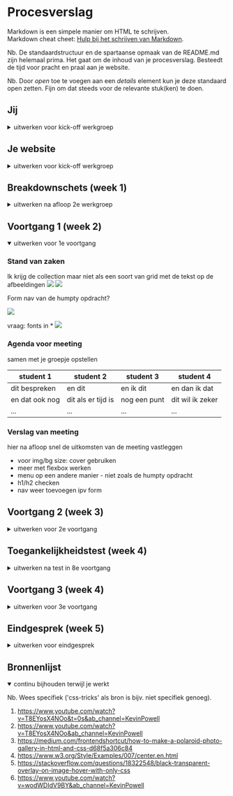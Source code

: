 # Procesverslag
Markdown is een simpele manier om HTML te schrijven.  
Markdown cheat cheet: [Hulp bij het schrijven van Markdown](https://github.com/adam-p/markdown-here/wiki/Markdown-Cheatsheet).

Nb. De standaardstructuur en de spartaanse opmaak van de README.md zijn helemaal prima. Het gaat om de inhoud van je procesverslag. Besteedt de tijd voor pracht en praal aan je website.

Nb. Door *open* toe te voegen aan een *details* element kun je deze standaard open zetten. Fijn om dat steeds voor de relevante stuk(ken) te doen.





## Jij

<details>
<summary>uitwerken voor kick-off werkgroep</summary>

### Auteur:
Dilay Bayraktaroglu

#### Je startniveau:
Blauw

#### Je focus:
Surface
 
</details>





## Je website

<details>
<summary>uitwerken voor kick-off werkgroep</summary>

### Je opdracht:
mai-accents.com

#### Screenshot(s) van de eerste pagina (small screen): 
Home pagina
<img src="images/IMG_6410.PNG" width="375px" alt="webshop voorpagina mai-accents">

#### Screenshot(s) van de tweede pagina (small screen):
Shop
<img src="images/IMG_6412.PNG" width="375px" alt="shop pagina">
 
</details>



## Breakdownschets (week 1)

<details>
<summary>uitwerken na afloop 2e werkgroep</summary>

### de hele pagina: 
<img src="images/correct-mai-accents-breakdown.png" width="375px" alt="breakdown van de hele pagina">

### dynamisch: 
<img src="images/dynamisch.png" width="375px" alt="breakdown van een dynamisch deel: tekst dat horizontaal scrollt">
tekst dat horizontaal scrollt

### wellicht nog een dynamisch deel:
<img src="images/menu-breakdown.png" width="375px" alt="breakdown van nog een dynamisch deel: menu">
menu

### dynamisch deel 3, als ik er tijd voor heb:
<img src="images/dynamisch2.png" width="375px" alt="breakdown van nog een dynamisch deel: images 'ease in'">
images 'ease-in'

### tweede pagina:
<img src="images/shoppagina-breakdown2.png" width="375px" alt="tweede pagina: shopping">
</details>






## Voortgang 1 (week 2)

<details open>
<summary>uitwerken voor 1e voortgang</summary>

### Stand van zaken

Ik krijg de collection maar niet als een soort van grid met de tekst op de afbeeldingen
<img src="images/lastig1.jpg">
<img src="images/lastigimg1.jpg">

Form nav van de humpty opdracht?

<img src="images/form-nav.jpg">

vraag: fonts in * 
<img src="images/vraag.jpg">

### Agenda voor meeting
samen met je groepje opstellen

| student 1      | student 2          | student 3    | student 4        |
| ---            | ---                | ---          | ---              |
| dit bespreken  | en dit             | en ik dit    | en dan ik dat    |
| en dat ook nog | dit als er tijd is | nog een punt | dit wil ik zeker |
| ...            | ...                | ...          | ...              |


### Verslag van meeting
hier na afloop snel de uitkomsten van de meeting vastleggen

- voor img/bg size: cover gebruiken 
- meer met flexbox werken
- menu op een andere manier - niet zoals de humpty opdracht
- h1/h2 checken
- nav weer toevoegen ipv form 

</details>





## Voortgang 2 (week 3)

<details>
<summary>uitwerken voor 2e voortgang</summary>

### Stand van zaken

De basis van de website is goed. Ben bijna klaar met mijn eerste html pagina. Ik ben nog niet toegekomen aan de tweede html pagina, maar die is makkelijker dan deze dus misschien heb ik dan minder stress.

Nu heb ik nog problemen met de navigatie, de 'collection' sectie, tekst schrijven bij de polaroids beneden. figcaption schrijven?


### Agenda voor meeting
samen met je groepje opstellen

| student 1      | student 2          | student 3    | student 4        |
| ---            | ---                | ---          | ---              |
| dit bespreken  | en dit             | en ik dit    | en dan ik dat    |
| en dat ook nog | dit als er tijd is | nog een punt | dit wil ik zeker |
| ...            | ...                | ...          | ...              |


### Verslag van meeting
hier na afloop snel de uitkomsten van de meeting vastleggen

- max width bij img > 100%
- h1 moeten h2s zijn: h1 is een titel
- vragen aan studentenassistenten vragen
- wel goed op weg maar moet specifieke dingen vragen

</details>





## Toegankelijkheidstest (week 4)

<details>
<summary>uitwerken na test in 8e voortgang</summary>

### Bevindingen
Lijst met je bevindingen die in de test naar voren kwamen:
- Hij leest niet alle headers voor
- tabben gaat goed
- wit op geel werkt niet
- let op kleur bij tekst. Er moet bij collection een zwarte overlay misschien op de fotos
- op de website veel lichte kleuren dus moet meer contrast erin
- grootte gaat goed wanneer je het groter maakt
- je moet veel lezen dus wanneer je concentratie problemen hebt ga je niet de hele pagina lezen
- tekst op collection misschien iets groter om meteen te kunnen zien waar je heen moet
- shop now is wel handig 
- op shoppagina meteen wel duidelijk wat er moet gebeuren en je kunt meteen zien wat het product is


</details>





## Voortgang 3 (week 4)

<details>
<summary>uitwerken voor 3e voortgang</summary>

### Stand van zaken
Ik ben begonnnen met het aanpassen van mijn website na de vorige les om het meer toegankelijk te maken. Ik gebruik de bevindingen als een checklist.


### Agenda voor meeting
samen met je groepje opstellen

| student 1      | student 2          | student 3    | student 4        |
| ---            | ---                | ---          | ---              |
| dit bespreken  | en dit             | en ik dit    | en dan ik dat    |
| en dat ook nog | dit als er tijd is | nog een punt | dit wil ik zeker |
| ...            | ...                | ...          | ...              |


### Verslag van meeting
hier na afloop snel de uitkomsten van de meeting vastleggen

- img werkte niet omdat hij in de folder moet zoeken. ..img voor fowers en .img voor clouds
- grotere margin bij de footer
- ...  

</details>





## Eindgesprek (week 5)

<details>
<summary>uitwerken voor eindgesprek</summary>

### Stand van zaken
hier dit ging goed & dit was lastig (neem ook screenshots op van delen van je website en code)

Ik heb ondertussen geprobeerd om alles responsive te maken maar het lukte niet echt, dus heb me maar gehouden aan de surface design. Javascript vind ik nog steeds een beetje lastig.
Ik vond eigenlijk alles wel lastig, maar denk dat ik het uiteindeljk wel goed heb gedaan.
Toen ik het op github had gezet, waren een aantal afbeeldingen niet meer te zien. Ik had blijkbaar de mappen niet goed ingedeeld, maar dat is ook gefixt. 
Dark mode heb ik ook toegevoegd.

### Screenshot(s)

<img src="/images/eindresultaat00.jpg">
<img src="/images/eindresultaat01.jpg">
<img src="/images/eindresultaat02.jpg">
<img src="/images/eindresultaat03.jpg">
<img src="/images/eindresultaat04.jpg">
<img src="/images/eindresultaat05.jpg">
<img src="/images/eindresultaat06.jpg">
<img src="/images/eindresultaat07.jpg">
<img src="/images/eindresultaat08.jpg">
<img src="/images/eindresultaat09.jpg">


</details>





## Bronnenlijst

<details open>
<summary>continu bijhouden terwijl je werkt</summary>

Nb. Wees specifiek ('css-tricks' als bron is bijv. niet specifiek genoeg).

1. https://www.youtube.com/watch?v=T8EYosX4NOo&t=0s&ab_channel=KevinPowell
2. https://www.youtube.com/watch?v=T8EYosX4NOo&ab_channel=KevinPowell
3. https://medium.com/frontendshortcut/how-to-make-a-polaroid-photo-gallery-in-html-and-css-d68f5a306c84
4. https://www.w3.org/Style/Examples/007/center.en.html
5. https://stackoverflow.com/questions/18322548/black-transparent-overlay-on-image-hover-with-only-css
6. https://www.youtube.com/watch?v=wodWDIdV9BY&ab_channel=KevinPowell

</details>